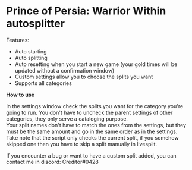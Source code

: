 # Prince of Persia: Warrior Within autosplitter
Features:
- Auto starting
- Auto splitting
- Auto resetting when you start a new game (your gold times will be updated without a confirmation window)
- Custom settings allow you to choose the splits you want
- Supports all categories
  
**How to use**

In the settings window check the splits you want for the category you're going to run. You don't have to uncheck the parent settings of other categories, they only serve a cataloging purpose.  
Your split names don't have to match the ones from the settings, but they must be the same amount and go in the same order as in the settings.  
Take note that the script only checks the current split, if you somehow skipped one then you have to skip a split manually in livesplit.

If you encounter a bug or want to have a custom split added, you can contact me in discord: Creditor#0428
